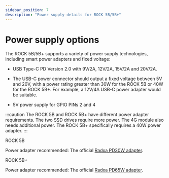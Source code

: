 ```yaml
---
sidebar_position: 7
description: "Power supply details for ROCK 5B/5B+"
---
```


# Power supply options

The ROCK 5B/5B+ supports a variety of power supply technologies, including smart power adapters and fixed voltage:

- USB Type-C PD Version 2.0 with 9V/2A, 12V/2A, 15V/2A and 20V/2A.

- The USB-C power connector should output a fixed voltage between 5V and 20V, with a power rating greater than 30W for the ROCK 5B or 40W for the ROCK 5B+. For example, a 12V/4A USB-C power adapter would be suitable.

- 5V power supply for GPIO PINs 2 and 4

:::caution
The ROCK 5B and ROCK 5B+ have different power adapter requirements. The two SSD drives require more power. The 4G module also needs additional power. The ROCK 5B+ specifically requires a 40W power adapter.
:::

ROCK 5B

Power adapter recommended: The official [Radxa PD30W adapter](/accessories/pd_30w).

ROCK 5B+

Power adapter recommended: The official [Radxa PD65W adapter](/accessories/pd_65w).
